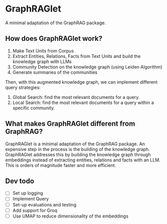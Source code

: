 # GraphRAGlet

A minimal adaptation of the GraphRAG package.

## How does GraphRAGlet work?
1. Make Text Units from Corpus
2. Extract Entities, Relations, Facts from Text Units and build the knowledge graph with LLMs
3. Community Detection on the  knowledge graph (using Leiden Algorithm)
4. Generate summaries of the communities

Then, with this augmented knowledge graph, we can implement different query strategies:
1. Global Search: find the most relevant documents for a query.
2. Local Search: find the most relevant documents for a query within a specific community.

## What makes GraphRAGlet different from GraphRAG?

GraphRAGlet is a minimal adaptation of the GraphRAG package. An expensive step in the process is the building of the knowledge graph. 
GraphRAGlet addresses this by building the knowledge graph through embeddings instead of extracting entities, relations and facts with an LLM. 
This is orders of magnitude faster and more efficient.


## Dev todo 
- [ ] Set up logging
- [ ] Implement Query
- [ ] Set-up evaluations and testing
- [ ] Add support for Groq
- [ ] Use UMAP to reduce dimensionality of the embeddings